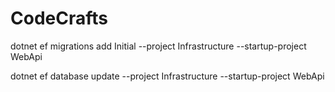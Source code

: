 # CodeCrafts


dotnet ef migrations add Initial --project Infrastructure --startup-project WebApi

dotnet ef database update --project Infrastructure --startup-project WebApi
